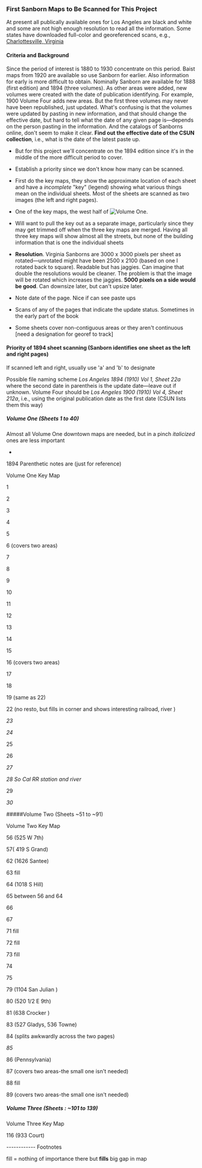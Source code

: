 ###  First Sanborn Maps to Be Scanned for This Project

At present all publically available ones for Los Angeles are black and white and some are not high enough resolution to read all the information. Some states have  downloaded full-color and georeferenced scans, e.g.,  [Charlottesville, Virginia](http://gis.lib.virginia.edu/catalog/uva-SanbornCVL:1907map03)

#### Criteria and Background

Since the period of interest is 1880 to 1930 concentrate on this period. Baist maps from 1920 are available so use Sanborn for earlier. Also information for early is more difficult to obtain. Nominally Sanborn are available for 1888 (first edition) and 1894 (three volumes). As other areas were added, new volumes were created with the date of publication identifying. For example, 1900 Volume Four adds new areas. But the first three volumes may never have been republished, just updated. What's confusing is that the volumes were updated by pasting in new information, and that should change the effective date, but hard to tell what the date of any given page is&mdash;depends on the person pasting in the information. And the catalogs of Sanborns online, don't seem to make it clear. **Find out the effective date of the CSUN collection**, i.e., what is the date of the latest paste up.

- But for this project we'll concentrate on the 1894 edition since it's in the middle of the more difficult period to cover. 

- Establish a priority since we don't know how many can be scanned. 

- First do the key maps, they show the approximate location of each sheet and have a *incomplete* "key" (legend) showing what various things mean on the individual sheets. Most of the sheets are scanned as two images (the left and right pages). 

 - One of the key maps, the west half of ![Volume One](https://github.com/maptimeLA/Tiled-Historical-Maps/blob/master/1894-1900%20Sanborn/Volume_One/1894-1990%20Georeferenced/0a.%20Key%20Map%20West.%20trimmed.x.tif). 
 
 - Will want to pull the key out as a separate image, particularly since they may get trimmed off when the three key maps are merged. Having all three key maps will show almost all the streets, but none of the building information that is one the individual sheets

- **Resolution**. Virginia Sanborns are 3000 x 3000 pixels per sheet as rotated—unrotated might have been 2500 x 2100 (based on one I rotated back to square). Readable but has jaggies. Can imagine that double the resolutions would be cleaner. The problem is that the image will be rotated which increases the jaggies. **5000 pixels on a side would be good**. Can downsize later, but can't upsize later.

- Note date of the page. Nice if can see paste ups

- Scans of any of the pages that indicate the update status. Sometimes in the early part of the book

- Some sheets cover non-contiguous areas or they aren't continuous [need a designation for georef to track]

#### Priority of 1894 sheet scanning (Sanborn identifies one **sheet** as the left and right pages)

If scanned left and right, usually use 'a' and 'b' to designate

Possible file naming scheme *Los Angeles 1894 (1910) Vol 1, Sheet 22a* where the second date in parentheis is the update date—leave out if unknown. Volume Four should be *Los Angeles 1900 (1910) Vol 4, Sheet 212a*, i.e., using the original publication date as the first date (CSUN lists them this way)

##### Volume One (Sheets 1 to 40)

Almost all Volume One downtown maps are needed, but in a pinch *italicized* ones are less important

-
1894 Parenthetic notes are (just for reference)

Volume One Key Map

 1

 2

 3

4

5

6 (covers two areas)

7

8

9

10

11

12

13

14

15

16 (covers two areas)

17

18

19 (same as 22)

22 (no resto, but fills in corner and shows interesting railroad, river )

*23*

*24*

25

26

*27*

*28 So Cal RR station and river*

29

*30*

#####Volume Two (Sheets ~51 to ~91)

Volume Two Key Map

56 (525 W 7th)

57( 419 S Grand)

62 (1626 Santee)

63 fill

64 (1018 S Hill)

65 between 56 and 64

66

67

71 fill

72 fill

73 fill

74

75

79 (1104 San Julian )

80 (520 1/2 E 9th)

81 (638 Crocker )

83 (527 Gladys, 536 Towne)

84 (splits awkwardly across the two pages)

*85*

86 (Pennsylvania)

87  (covers two areas-the small one isn't needed)

88 fill

89  (covers two areas-the small one isn't needed)

##### Volume Three (Sheets : ~101 to 139)

Volume Three Key Map

116 (933 Court)

------------ Footnotes

fill = nothing of importance there but **fills** big gap in map

